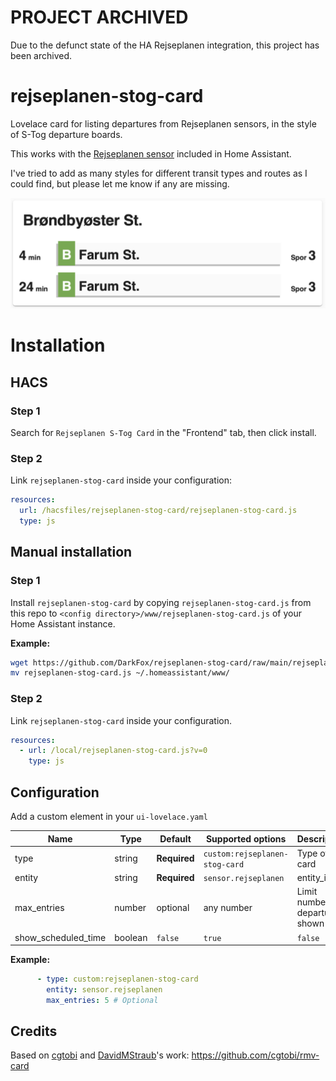 # PROJECT ARCHIVED
Due to the defunct state of the HA Rejseplanen integration, this project has been archived.

# rejseplanen-stog-card
Lovelace card for listing departures from Rejseplanen sensors, in the style of S-Tog departure boards.

This works with the [Rejseplanen sensor](https://www.home-assistant.io/components/rejseplanen/) included in Home Assistant.

I've tried to add as many styles for different transit types and routes as I could find, but please let me know if any are missing.

![Example](https://raw.githubusercontent.com/DarkFox/rejseplanen-stog-card/main/rejseplanen-stog-card-example.png)

# Installation

## HACS

### Step 1

Search for `Rejseplanen S-Tog Card` in the "Frontend" tab, then click install.

### Step 2

Link `rejseplanen-stog-card` inside your configuration:

```yaml
resources:
  url: /hacsfiles/rejseplanen-stog-card/rejseplanen-stog-card.js
  type: js
```

## Manual installation

### Step 1

Install `rejseplanen-stog-card` by copying `rejseplanen-stog-card.js` from this repo to `<config directory>/www/rejseplanen-stog-card.js` of your Home Assistant instance.

**Example:**

```bash
wget https://github.com/DarkFox/rejseplanen-stog-card/raw/main/rejseplanen-stog-card.js
mv rejseplanen-stog-card.js ~/.homeassistant/www/
```

### Step 2

Link `rejseplanen-stog-card` inside your configuration.

```yaml
resources:
  - url: /local/rejseplanen-stog-card.js?v=0
    type: js
```

## Configuration

Add a custom element in your `ui-lovelace.yaml`

|         Name        |  Type   |    Default   |       Supported options        | Description |
| ------------------- | ------- | ------------ | ------------------------------ | ----------- |
| type                | string  | **Required** | `custom:rejseplanen-stog-card` | Type of the card |
| entity              | string  | **Required** | `sensor.rejseplanen`           | entity_id |
| max_entries         | number  | optional     | any number                     | Limit number of departures shown |
| show_scheduled_time | boolean | `false`      | `true`|`false`                 | Show the scheduled departure time instead of a countdown in minutes |



**Example:**

```yaml
      - type: custom:rejseplanen-stog-card
        entity: sensor.rejseplanen
        max_entries: 5 # Optional
```

## Credits

Based on [cgtobi](https://github.com/cgtobi) and [DavidMStraub](https://github.com/DavidMStraub)'s work: https://github.com/cgtobi/rmv-card
